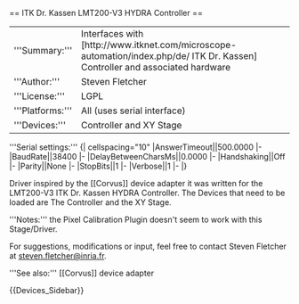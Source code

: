 == ITK Dr. Kassen LMT200-V3 HYDRA Controller ==

<table><tr><td>
'''Summary:'''</td><td>Interfaces with [http://www.itknet.com/microscope-automation/index.php/de/ ITK Dr. Kassen] Controller and associated hardware</td></tr>
<tr><td>'''Author:'''</td><td>Steven Fletcher</td></tr>
<tr><td>'''License:'''</td><td>LGPL</td></tr> 
<tr><td>'''Platforms:'''</td><td>All (uses serial interface)</td></tr>
<tr><td>'''Devices:'''</td><td>Controller and XY Stage</td></tr>
</table>


'''Serial settings:'''
{| cellspacing="10"
|AnswerTimeout||500.0000
|-
|BaudRate||38400
|-
|DelayBetweenCharsMs||0.0000
|-
|Handshaking||Off
|-
|Parity||None
|-
|StopBits||1
|-
|Verbose||1
|-
|}

Driver inspired by the [[Corvus]] device adapter it was written for the LMT200-V3 ITK Dr. Kassen HYDRA Controller. 
The Devices that need to be loaded are The Controller and the XY Stage.

'''Notes:''' the Pixel Calibration Plugin doesn't seem to work with this Stage/Driver.

For suggestions, modifications or input, feel free to contact Steven Fletcher at steven.fletcher@inria.fr.

'''See also:''' [[Corvus]] device adapter

{{Devices_Sidebar}}
